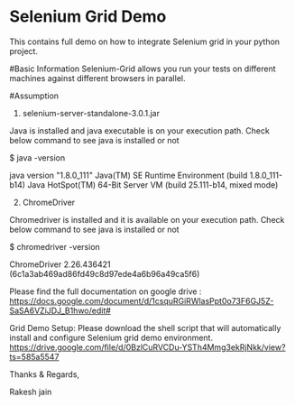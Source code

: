 # Selenium Grid Demo

This contains full demo on how to integrate Selenium grid in your python project. 

#Basic Information
Selenium-Grid allows you run your tests on different machines against different browsers in parallel.

#Assumption

1. selenium-server-standalone-3.0.1.jar

Java is installed and java executable is on your execution path. Check below command to see java is installed or not

$ java -version

java version "1.8.0_111"
Java(TM) SE Runtime Environment (build 1.8.0_111-b14)
Java HotSpot(TM) 64-Bit Server VM (build 25.111-b14, mixed mode)

2. ChromeDriver

Chromedriver is installed and it is available on your execution path. Check below command to see java is installed or not

$ chromedriver -version

ChromeDriver 2.26.436421 (6c1a3ab469ad86fd49c8d97ede4a6b96a49ca5f6)


Please find the full documentation on google drive : https://docs.google.com/document/d/1csquRGiRWlasPpt0o73F6GJ5Z-SaSA6VZiJDJ_B1hwo/edit#

Grid Demo Setup: Please download the shell script that will automatically install and configure Selenium grid demo environment.
https://drive.google.com/file/d/0BzlCuRVCDu-YSTh4Mmg3ekRjNkk/view?ts=585a5547



Thanks & Regards,

Rakesh jain
